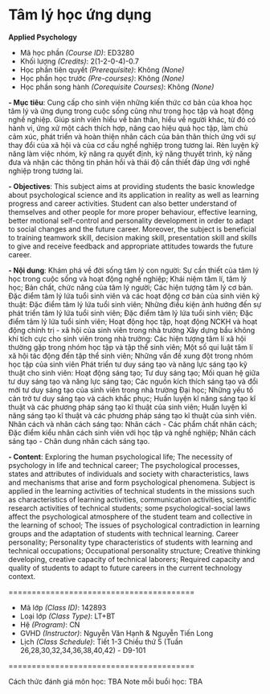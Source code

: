 # Tâm lý học ứng dụng
<b>Applied Psychology</b>

- Mã học phần <i>(Course ID)</i>: ED3280
- Khối lượng <i>(Credits)</i>: 2(1-2-0-4)-0.7
- Học phần tiên quyết <i>(Prerequisite)</i>: Không <i>(None)</i>
- Học phần học trước <i>(Pre-courses)</i>: Không <i>(None)</i>
- Học phần song hành <i>(Corequisite Courses)</i>: Không <i>(None)</i>

<b>
- Mục tiêu</b>: Cung cấp cho sinh viên những kiến thức cơ bản của khoa học tâm lý và ứng dụng trong
cuộc sống cũng như trong học tập và hoạt động nghề nghiệp. Giúp sinh viên hiểu về bản thân, hiểu
về người khác, từ đó có hành vi, ứng xử một cách thích hợp, nâng cao hiệu quả học tập, làm chủ
cảm xúc, phát triển và hoàn thiện nhân cách của bản thân thích ứng với sự thay đổi của xã hội và
của cơ cấu nghề nghiệp trong tương lai.
Rèn luyện kỹ năng làm việc nhóm, kỹ năng ra quyết định, kỹ năng thuyết trình, kỹ năng đưa và
nhận các thông tin phản hồi và thái độ cần thiết đáp ứng với nghề nghiệp trong tương lai.

<b><font size=”2”>- Objectives</b>: This subject aims at providing students the basic knowledge about psychological science and its application
in reality as well as learning progress and career activities. Student can also better understand of themselves and other
people for more proper behaviour, effective learning, better motional self-control and personality development in order
to adapt to social changes and the future career.
Moreover, the subject is beneficial to training teamwork skill, decision making skill, presentation skill and skills to give
and receive feedback and appropriate attitudes towards the future career.</font>


<b>
- Nội dung</b>: Khám phá về đời sống tâm lý con người: Sự cần thiết của tâm lý học trong cuộc sống và hoạt động
nghề nghiệp; Khái niệm tâm lí, tâm lý học; Bản chất, chức năng của tâm lý người; Các hiện tượng
tâm lý cơ bản.
Đặc điểm tâm lý lứa tuổi sinh viên và các hoạt động cơ bản của sinh viên kỹ thuật: Đặc điểm tâm
lý lứa tuổi sinh viên; Những điều kiện ảnh hưởng đến sự phát triển tâm lý lứa tuổi sinh viên; Đặc
điểm tâm lý lứa tuổi sinh viên; Đặc điểm tâm lý lứa tuổi sinh viên; Hoạt động học tập, hoạt động
NCKH và hoạt động chính trị - xã hội của sinh viên trong nhà trường
Xây dựng bầu không khí tích cực cho sinh viên trong nhà trường: Các hiện tượng tâm lí xã hội
thường gặp trong nhóm học tập và tập thể sinh viên; Một số qui luật tâm lí xã hội tác động đến tập
thể sinh viên; Những vấn đề xung đột trong nhóm học tập của sinh viên
Phát triển tư duy sáng tạo và năng lực sáng tạo kỹ thuật cho sinh viên: Hoạt động sáng tạo; Tư duy
sáng tạo; Mối quan hệ giữa tư duy sáng tạo và năng lực sáng tạo; Các nguồn kích thích sáng tạo và
đổi mới tư duy sáng tạo của sinh viên trong nhà trường Đại học; Những yếu tố cản trở tư duy sáng
tạo và cách khắc phục; Huấn luyện kĩ năng sáng tạo kĩ thuật và các phương pháp sáng tạo kĩ thuật
của sinh viên; Huấn luyện kĩ năng sáng tạo kĩ thuật và các phương pháp sáng tạo kĩ thuật của sinh
viên.
Nhân cách và nhân cách sáng tạo: Nhân cách - Các phẩm chất nhân cách; Đặc điểm kiểu nhân cách
sinh viên với học tập và nghề nghiệp; Nhân cách sáng tạo - Chân dung nhân cách sáng tạo.

<b>- Content</b>: Exploring the human psychological life; The necessity of psychology in life and technical career; The psychological
processes, states and attributes of individuals and society with characteristics, laws and mechanisms that arise and
form psychological phenomena.
Subject is applied in the learning activities of technical students in the missions such as characteristics of learning
activities, communication activities, scientific research activities of technical students; some psychological-social laws
affect the psychological atmosphere of the student team and collective in the learning of school; The issues of
psychological contradiction in learning groups and the adaptation of students with technical learning.
Career personality; Personality type characteristics of students with learning and technical occupations; Occupational
personality structure; Creative thinking developing, creative capacity of technical laborers; Required capacity and
quality of students to adapt to future careers in the current technology context.


========================================
- Mã lớp <i>(Class ID)</i>: 142893
- Loại lớp <i>(Class Type)</i></i>: LT+BT
- Hệ <i>(Program)</i></i>: CN
- GVHD <i>(Instructor)</i>: Nguyễn Văn Hạnh & Nguyễn Tiến Long
- Lịch <i>(Class Schedule)</i>: Tiết 1-3 Chiều thứ 5 (Tuần 26,28,30,32,34,36,38,40,42) - D9-101

========================================

Cách thức đánh giá môn học: TBA
Note mỗi buổi học: TBA
